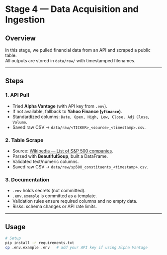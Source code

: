 # Stage 4 — Data Acquisition and Ingestion

## Overview
In this stage, we pulled financial data from an API and scraped a public table.  
All outputs are stored in `data/raw/` with timestamped filenames.

---

## Steps

### 1. API Pull
- Tried **Alpha Vantage** (with API key from `.env`).
- If not available, fallback to **Yahoo Finance (`yfinance`)**.
- Standardized columns: `Date, Open, High, Low, Close, Adj Close, Volume`.
- Saved raw CSV → `data/raw/<TICKER>_<source>_<timestamp>.csv`.

### 2. Table Scrape
- Source: [Wikipedia — List of S&P 500 companies](https://en.wikipedia.org/wiki/List_of_S%26P_500_companies).
- Parsed with **BeautifulSoup**, built a DataFrame.
- Validated text/numeric columns.
- Saved raw CSV → `data/raw/sp500_constituents_<timestamp>.csv`.

### 3. Documentation
- `.env` holds secrets (not committed).  
- `.env.example` is committed as a template.  
- Validation rules ensure required columns and no empty data.  
- Risks: schema changes or API rate limits.

---

## Usage
```bash
# Setup
pip install -r requirements.txt
cp .env.example .env   # add your API key if using Alpha Vantage
